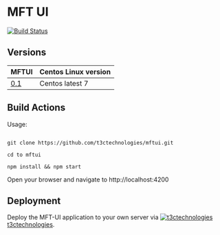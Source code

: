 # MFT UI

[![Build Status](https://travis-ci.org/t3ctechnologies/mftup.svg?branch=master)](https://travis-ci.org/t3ctechnologies/mftui)


## Versions

| MFTUI | Centos Linux version |
| ---------------------------- | -------------------- |
| [0.1](https://github.com/t3ctechnologies/mftui) | Centos latest 7 |



## Build Actions

Usage:
```

git clone https://github.com/t3ctechnologies/mftui.git

cd to mftui

npm install && npm start

```
Open your browser and navigate to http://localhost:4200

## Deployment

Deploy the MFT-UI application to your own server via [![t3ctechnologies](https://www.google.com/s2/favicons?domain=t3ctechnologies.com) t3ctechnologies](http://t3c.io).
